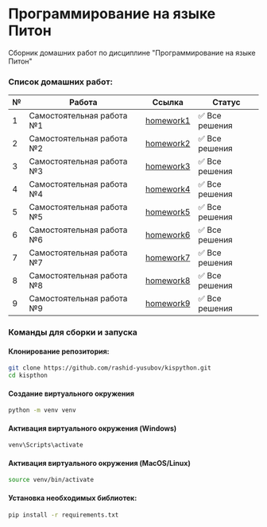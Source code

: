 # Программирование на языке Питон
Сборник домашних работ по дисциплине "Программирование на языке Питон"

### **Список домашних работ:**

| № | Работа                    | Ссылка                                                                       | Статус        |
|---|---------------------------|------------------------------------------------------------------------------|---------------|
| 1 | Самостоятельная работа №1 | [homework1](https://github.com/rashid-yusubov/kispython/tree/main/homework1) | ✅ Все решения |
| 2 | Самостоятельная работа №2 | [homework2](https://github.com/rashid-yusubov/kispython/tree/main/homework2) | ✅ Все решения |
| 3 | Самостоятельная работа №3 | [homework3](https://github.com/rashid-yusubov/kispython/tree/main/homework3) | ✅ Все решения |
| 4 | Самостоятельная работа №4 | [homework4](https://github.com/rashid-yusubov/kispython/tree/main/homework4) | ✅ Все решения |
| 5 | Самостоятельная работа №5 | [homework5](https://github.com/rashid-yusubov/kispython/tree/main/homework5) | ✅ Все решения |
| 6 | Самостоятельная работа №6 | [homework6](https://github.com/rashid-yusubov/kispython/tree/main/homework6) | ✅ Все решения |
| 7 | Самостоятельная работа №7 | [homework7](https://github.com/rashid-yusubov/kispython/tree/main/homework7) | ✅ Все решения |
| 8 | Самостоятельная работа №8 | [homework8](https://github.com/rashid-yusubov/kispython/tree/main/homework8) | ✅ Все решения |
| 9 | Самостоятельная работа №9 | [homework9](https://github.com/rashid-yusubov/kispython/tree/main/homework9) | ✅ Все решения |

### Команды для сборки и запуска

#### Клонирование репозитория:

```bash
git clone https://github.com/rashid-yusubov/kispython.git
cd kispthon
```

#### Создание виртуального окружения

```bash
python -m venv venv
```

#### Активация виртуального окружения (Windows)

```bash
venv\Scripts\activate
```

#### Активация виртуального окружения (MacOS/Linux)

```bash
source venv/bin/activate
```

#### Установка необходимых библиотек:

```bash
pip install -r requirements.txt
```

